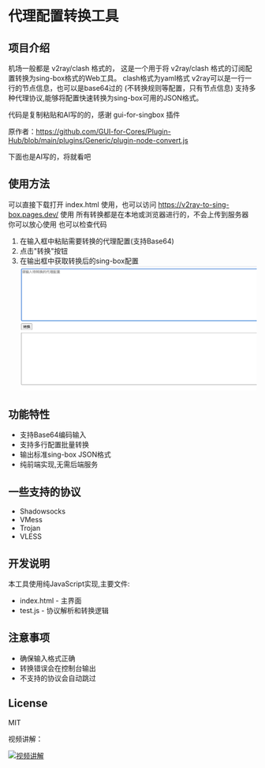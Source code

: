 # 代理配置转换工具

## 项目介绍
机场一般都是 v2ray/clash 格式的，
这是一个用于将 v2ray/clash 格式的订阅配置转换为sing-box格式的Web工具。
clash格式为yaml格式
v2ray可以是一行一行的节点信息，也可以是base64过的
(不转换规则等配置，只有节点信息)
支持多种代理协议,能够将配置快速转换为sing-box可用的JSON格式。

代码是复制粘贴和AI写的的，感谢 gui-for-singbox 插件

原作者：https://github.com/GUI-for-Cores/Plugin-Hub/blob/main/plugins/Generic/plugin-node-convert.js

下面也是AI写的，将就看吧

## 使用方法

可以直接下载打开 index.html 使用，也可以访问 https://v2ray-to-sing-box.pages.dev/ 使用
所有转换都是在本地或浏览器进行的，不会上传到服务器 你可以放心使用 也可以检查代码

1. 在输入框中粘贴需要转换的代理配置(支持Base64)
2. 点击"转换"按钮
3. 在输出框中获取转换后的sing-box配置
![效果图](1.png)

## 功能特性
- 支持Base64编码输入
- 支持多行配置批量转换
- 输出标准sing-box JSON格式
- 纯前端实现,无需后端服务

## 一些支持的协议
- Shadowsocks
- VMess
- Trojan
- VLESS

## 开发说明
本工具使用纯JavaScript实现,主要文件:
- index.html - 主界面
- test.js - 协议解析和转换逻辑

## 注意事项
- 确保输入格式正确
- 转换错误会在控制台输出
- 不支持的协议会自动跳过

## License
MIT

视频讲解：

[![视频讲解](https://img.youtube.com/vi/9CnqlpCn4pw/0.jpg)](https://www.youtube.com/watch?v=9CnqlpCn4pw)
